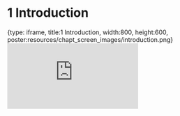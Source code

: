 # 1 Introduction
 
{type: iframe, title:1 Introduction, width:800, height:600, poster:resources/chapt_screen_images/introduction.png}
![](https://jhudatascience.org/Computing_for_Cancer_Informatics//no_toc/introduction.html)
 

 

